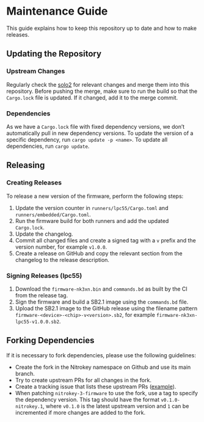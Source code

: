 # Maintenance Guide

This guide explains how to keep this repository up to date and how to make releases.

## Updating the Repository

### Upstream Changes

Regularly check the [solo2](https://github.com/solokeys/solo2) for relevant changes and merge them into this repository.  Before pushing the merge, make sure to run the build so that the `Cargo.lock` file is updated.  If it changed, add it to the merge commit.

### Dependencies

As we have a `Cargo.lock` file with fixed dependency versions, we don’t automatically pull in new dependency versions.  To update the version of a specific dependency, run `cargo update -p <name>`.  To update all dependencies, run `cargo update`.

## Releasing

### Creating Releases

To release a new version of the firmware, perform the following steps:
1. Update the version counter in `runners/lpc55/Cargo.toml` and `runners/embedded/Cargo.toml`.
2. Run the firmware build for both runners and add the updated `Cargo.lock`.
3. Update the changelog.
4. Commit all changed files and create a signed tag with a `v` prefix and the version number, for example `v1.0.0`.
5. Create a release on GitHub and copy the relevant section from the changelog to the release description.

### Signing Releases (lpc55)

1. Download the `firmware-nk3xn.bin` and `commands.bd` as built by the CI from the release tag.
2. Sign the firmware and build a SB2.1 image using the `commands.bd` file.
3. Upload the SB2.1 image to the GitHub release using the filename pattern `firmware-<device>-<chip>-v<version>.sb2`, for example `firmware-nk3xn-lpc55-v1.0.0.sb2`.

## Forking Dependencies

If it is necessary to fork dependencies, please use the following guidelines:
- Create the fork in the Nitrokey namespace on Github and use its main branch.
- Try to create upstream PRs for all changes in the fork.
- Create a tracking issue that lists these upstream PRs ([example](https://github.com/Nitrokey/fido-authenticator/issues/5)).
- When patching `nitrokey-3-firmware` to use the fork, use a tag to specify the dependency version.  This tag should have the format `v0.1.0-nitrokey.1`, where `v0.1.0` is the latest upstream version and `1` can be incremented if more changes are added to the fork.
